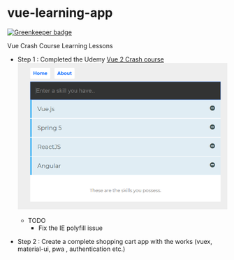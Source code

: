 # vue-learning-app

[![Greenkeeper badge](https://badges.greenkeeper.io/tsukhu/vue-learning-app.svg)](https://greenkeeper.io/)

Vue Crash Course Learning Lessons

* Step 1 : Completed the Udemy [Vue 2 Crash course](https://www.udemy.com/vue-2-crash-course/learn/v4/overview)
![App Screen shot](./public/screenshot.PNG)

  * TODO
    * Fix the IE polyfill issue

* Step 2 : Create a complete shopping cart app with the works (vuex, material-ui, pwa , authentication etc.)  

